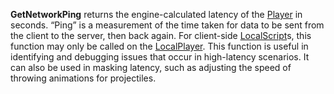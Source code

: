 **GetNetworkPing** returns the engine-calculated latency of the [Player](https://developer.roblox.com/en-us/api-reference/class/Player) in seconds. “Ping” is a measurement of the time taken for data to be sent from the client to the server, then back again. For client-side [LocalScript](https://developer.roblox.com/en-us/api-reference/class/LocalScript)s, this function may only be called on the [LocalPlayer](https://developer.roblox.com/en-us/api-reference/property/Players/LocalPlayer). This function is useful in identifying and debugging issues that occur in high-latency scenarios. It can also be used in masking latency, such as adjusting the speed of throwing animations for projectiles.